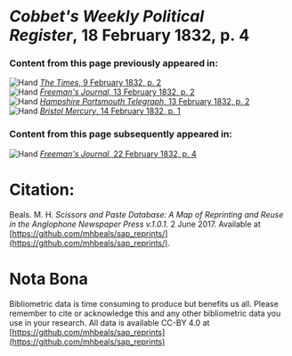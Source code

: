 # *Cobbet's Weekly Political Register*, 18 February 1832, p. 4  
  
### Content from this page previously appeared in:  
![Hand](http://scissorsandpaste.net/wp-content/uploads/2017/06/smallhandpointer.png) [*The Times*, 9 February 1832, p. 2](https://mhbeals.github.io/sap_html/The-Times/The-Times-9-February-1832-p-2)  
![Hand](http://scissorsandpaste.net/wp-content/uploads/2017/06/smallhandpointer.png) [*Freeman's Journal*, 13 February 1832, p. 2](https://mhbeals.github.io/sap_html/Freeman's-Journal/Freeman's-Journal-13-February-1832-p-2)  
![Hand](http://scissorsandpaste.net/wp-content/uploads/2017/06/smallhandpointer.png) [*Hampshire Portsmouth Telegraph*, 13 February 1832, p. 2](https://mhbeals.github.io/sap_html/Hampshire-Portsmouth-Telegraph/Hampshire-Portsmouth-Telegraph-13-February-1832-p-2)  
![Hand](http://scissorsandpaste.net/wp-content/uploads/2017/06/smallhandpointer.png) [*Bristol Mercury*, 14 February 1832, p. 1](https://mhbeals.github.io/sap_html/Bristol-Mercury/Bristol-Mercury-14-February-1832-p-1)  
  
### Content from this page subsequently appeared in:  
![Hand](http://scissorsandpaste.net/wp-content/uploads/2017/06/smallhandpointer.png) [*Freeman's Journal*, 22 February 1832, p. 4](https://mhbeals.github.io/sap_html/Freeman's-Journal/Freeman's-Journal-22-February-1832-p-4)  


# Citation: 

Beals. M. H. *Scissors and Paste Database: A Map of Reprinting and Reuse in the Anglophone Newspaper Press v.1.0.1.* 2 June 2017. Available at [https://github.com/mhbeals/sap_reprints/](https://github.com/mhbeals/sap_reprints/). 

# Nota Bona

Bibliometric data is time consuming to produce but benefits us all. Please remember to cite or acknowledge this and any other bibliometric data you use in your research. All data is available CC-BY 4.0 at [https://github.com/mhbeals/sap_reprints](https://github.com/mhbeals/sap_reprints)